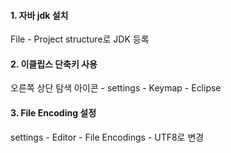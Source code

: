 <h4>1. 자바 jdk 설치</h4>
File - Project structure로 JDK 등록
<br>

<h4>2. 이클립스 단축키 사용</h4>
오른쪽 상단 탐색 아이콘 - settings - Keymap - Eclipse
<br>

<h4>3. File Encoding 설정</h4>
settings - Editor - File Encodings - UTF8로 변경
